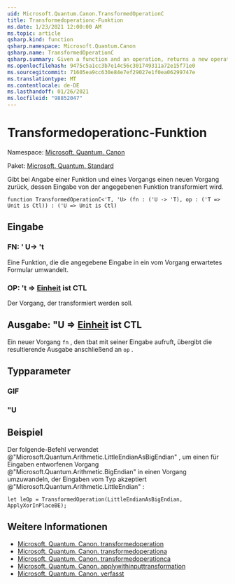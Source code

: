 ```yaml
---
uid: Microsoft.Quantum.Canon.TransformedOperationC
title: Transformedoperationc-Funktion
ms.date: 1/23/2021 12:00:00 AM
ms.topic: article
qsharp.kind: function
qsharp.namespace: Microsoft.Quantum.Canon
qsharp.name: TransformedOperationC
qsharp.summary: Given a function and an operation, returns a new operation whose input is transformed by the given function.
ms.openlocfilehash: 9475c5a1cc3b7e14c56c301749311a72e15f71e0
ms.sourcegitcommit: 71605ea9cc630e84e7ef29027e1f0ea06299747e
ms.translationtype: MT
ms.contentlocale: de-DE
ms.lasthandoff: 01/26/2021
ms.locfileid: "98852047"
---
```

# <a name="transformedoperationc-function"></a>Transformedoperationc-Funktion

Namespace: [Microsoft. Quantum. Canon](xref:Microsoft.Quantum.Canon)

Paket: [Microsoft. Quantum. Standard](https://nuget.org/packages/Microsoft.Quantum.Standard)


Gibt bei Angabe einer Funktion und eines Vorgangs einen neuen Vorgang zurück, dessen Eingabe von der angegebenen Funktion transformiert wird.

```qsharp
function TransformedOperationC<'T, 'U> (fn : ('U -> 'T), op : ('T => Unit is Ctl)) : ('U => Unit is Ctl)
```


## <a name="input"></a>Eingabe

### <a name="fn--u---t"></a>FN: ' U-> 't

Eine Funktion, die die angegebene Eingabe in ein vom Vorgang erwartetes Formular umwandelt.


### <a name="op--t--unit--is-ctl"></a>OP: 't => [Einheit](xref:microsoft.quantum.lang-ref.unit)  ist CTL

Der Vorgang, der transformiert werden soll.



## <a name="output--u--unit--is-ctl"></a>Ausgabe: "U => [Einheit](xref:microsoft.quantum.lang-ref.unit)  ist CTL

Ein neuer Vorgang `fn` , den tbat mit seiner Eingabe aufruft, übergibt die resultierende Ausgabe anschließend an `op` .

## <a name="type-parameters"></a>Typparameter

### <a name="t"></a>GIF


### <a name="u"></a>"U



## <a name="example"></a>Beispiel

Der folgende-Befehl verwendet @"Microsoft.Quantum.Arithmetic.LittleEndianAsBigEndian" , um einen für Eingaben entworfenen Vorgang @"Microsoft.Quantum.Arithmetic.BigEndian" in einen Vorgang umzuwandeln, der Eingaben vom Typ akzeptiert @"Microsoft.Quantum.Arithmetic.LittleEndian" :

```qsharp
let leOp = TransformedOperation(LittleEndianAsBigEndian, ApplyXorInPlaceBE);
```

## <a name="see-also"></a>Weitere Informationen

- [Microsoft. Quantum. Canon. transformedoperation](xref:Microsoft.Quantum.Canon.TransformedOperation)
- [Microsoft. Quantum. Canon. transformedoperationa](xref:Microsoft.Quantum.Canon.TransformedOperationA)
- [Microsoft. Quantum. Canon. transformedoperationca](xref:Microsoft.Quantum.Canon.TransformedOperationCA)
- [Microsoft. Quantum. Canon. applywithinputtransformation](xref:Microsoft.Quantum.Canon.ApplyWithInputTransformation)
- [Microsoft. Quantum. Canon. verfasst](xref:Microsoft.Quantum.Canon.Composed)